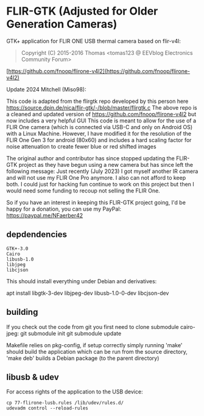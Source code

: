 # FLIR-GTK (Adjusted for Older Generation Cameras)

GTK+ application for FLIR ONE USB thermal camera based on flir-v4l:
>  Copyright (C) 2015-2016 Thomas <tomas123 @ EEVblog Electronics Community Forum>

[https://github.com/fnoop/flirone-v4l2](https://github.com/fnoop/flirone-v4l2)

Update 2024 Mitchell (Miso98):

This code is adapted from the flirgtk repo developed by this person here https://source.dpin.de/nica/flir-gtk/-/blob/master/flirgtk.c The above repo is a cleaned and updated version of https://github.com/fnoop/flirone-v4l2 but now includes a very helpful GUI This code is meant to allow for the use of a FLIR One camera (which is connected via USB-C and only on Android OS) with a Linux Machine. However, I have modified it for the resolution of the FLIR One Gen 3 for android (80x60) and includes a hard scaling factor for noise attenuation to create fewer blue or red shifted images

The original author and contributor has since stopped updating the FLIR-GTK project as they have begun using a new camera but has since left the following message:
Just recently (July 2023) I got myself another IR camera and will not use my FLIR
One Pro anymore. I also can not afford to keep both. I could just for
hacking fun continue to work on this project but then I would need some
funding to recoup not selling the FLIR One.

So if you have an interest in keeping this FLIR-GTK project going, I'd be
happy for a donation, you can use my PayPal:
https://paypal.me/NFaerber42



## depdendencies
```
GTK+-3.0
Cairo
libusb-1.0
libjpeg
libcjson
```
This should install everything under Debian and derivatives:

apt install libgtk-3-dev libjpeg-dev libusb-1.0-0-dev libcjson-dev

## building
If you check out the code from git you first need to clone submodule cairo-jpeg:
    git submodule init
    git submodule update

Makefile relies on pkg-config, if setup correctly simply running 'make'
should build the application which can be run from the source directory,
'make deb' builds a Debian package (to the parent directory)

## libusb & udev
For access rights of the application to the USB device:

    cp 77-flirone-lusb.rules /lib/udev/rules.d/
    udevadm control --reload-rules






